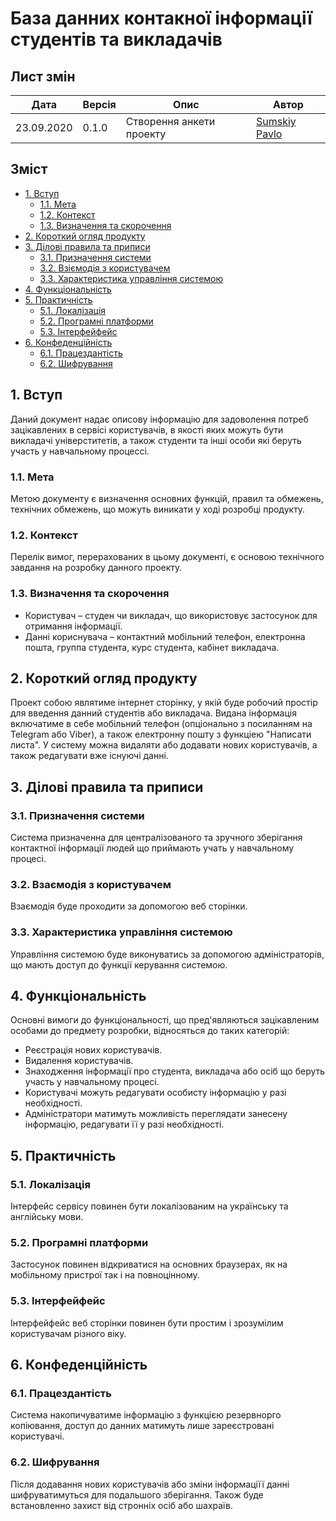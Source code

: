 # База данних контакної інформації студентів та викладачів

## Лист змін
|Дата|Версія|Опис|Автор|
|---|---|---|---|
|23.09.2020|0.1.0|Створення анкети проекту|[Sumskiy Pavlo](https://github.com/paulsumskoy)|

## Зміст
- [1\. Вступ](#1-вступ)
  - [1.1. Мета](#11-мета)
  - [1.2. Контекст](#12-контекст)
  - [1.3. Визначення та скорочення](#13-визначення-та-скорочення)
- [2\. Короткий огляд продукту](#2-короткий-огляд-продукту)
- [3\. Ділові правила та приписи](#3-ділові-правила-та-приписи)
  - [3.1. Призначення системи](#31-призначення-системи)
  - [3.2. Взіємодія з користувачем](#32-взаємодія-з-користувачем)
  - [3.3. Характеристика управління системою](#33-характеристика-управління-системою)
- [4\. Функціональність](#4-функціональність)
- [5\. Практичність](#5-практичність)
  - [5.1. Локалізація](#51-локалізація)
  - [5.2. Програмні платформи](#52-програмні-платформи)
  - [5.3. Інтерфейфейс](#53-інтерфейфейс)
- [6\. Конфеденційність](#6-конфеденційність)
  - [6.1. Працездантість](#61-працездантість)
  - [6.2. Шифрування](#62-шифрування)

## 1. Вступ
Даний документ надає описову інформацію для задоволення потреб зацікавлених в сервісі користувачів, в якості яких можуть бути викладачі універститетів, а також студенти та інші особи які беруть участь у навчальному процессі.

### 1.1. Мета
Метою документу є визначення основних функцій, правил та обмежень, технічних обмежень, що можуть виникати у ході розробці продукту.

### 1.2. Контекст
Перелік вимог, перерахованих в цьому документі, є основою технічного завдання на розробку данного проекту.

### 1.3. Визначення та скорочення
- Користувач – студен чи викладач, що використовує застосунок для отримання інформації.
- Данні кориснувача – контактний мобільний телефон, електронна пошта, группа студента, курс студента, кабінет викладача.

## 2. Короткий огляд продукту
Проект собою являтиме інтернет сторінку, у якій буде робочий простір для введення данний студентів або викладача. Видана інформація включатиме в себе мобільний телефон (опціонально з посиланням на Telegram або Viber), а також електронну пошту з функціею "Написати листа".
У систему можна видаляти або додавати нових користувачів, а також редагувати вже існуючі данні.

## 3. Ділові правила та приписи
### 3.1. Призначення системи
Система призначенна для централізованого та зручного зберігання контактної інформації людей що приймають учать у навчальному процесі.
### 3.2. Взаємодія з користувачем
Взаємодія буде проходити за допомогою веб сторінки.
### 3.3. Характеристика управління системою
Управління системою буде виконуватись за допомогою адміністраторів, що мають доступ до функції керування системою.

## 4. Функціональність
Основні вимоги до функціональності, що пред'являються зацікавленим особами до предмету розробки, відносяться до таких категорій:
- Реєстрація нових користувачів.
- Видалення користувачів.
- Знаходження інформації про студента, викладача або осіб що беруть участь у навчальному процесі.
- Користувачі можуть редагувати особисту інформацію у разі необхідності.
- Адміністратори матимуть можливість переглядати занесену інформацію, редагувати її у разі необхідності.

## 5. Практичність
### 5.1. Локалізація
Інтерфейс сервісу повинен бути локалізованим на українську та англійську мови.
### 5.2. Програмні платформи
Застосунок повинен відкриватися на основних браузерах, як на мобільному пристрої так і на повноцінному.
### 5.3. Інтерфейфейс
Інтерфейфейс веб сторінки повинен бути простим і зрозумілим користувачам різного віку.

## 6. Конфеденційність
### 6.1. Працездантість
Система накопичуватиме інформацію з функцією резервнорго копіювання, доступ до данних матимуть лише зареєстровані користувачі.
### 6.2. Шифрування
Після додавання нових користувачів або зміни інформаціїї данні шифруватимуться для подальшого зберігання. Також буде встановленно захист від стронніх осіб або шахраїв.
